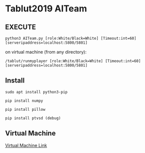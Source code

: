 # Tablut2019 AITeam

## EXECUTE
`python3 AITeam.py [role:White/Black=White] [Timeout:int=60] [serveripaddress=localhost:5800/5801]`

on virtual machine (from any directory):

`/tablut/runmyplayer [role:White/Black=White] [Timeout:int=60] [serveripaddress=localhost:5800/5801]`

## Install
`sudo apt install python3-pip`

`pip install numpy`

`pip install pillow`

`pip install ptvsd (debug)`

## Virtual Machine
[Virtual Machine Link](https://drive.google.com/open?id=12ANUa1XHd8gpDVD0XuctfyQHArCNFX-w)

